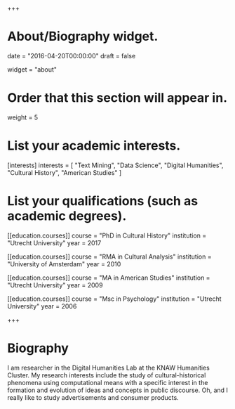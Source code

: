 +++
# About/Biography widget.

date = "2016-04-20T00:00:00"
draft = false

widget = "about"

# Order that this section will appear in.
weight = 5

# List your academic interests.
[interests]
  interests = [
    "Text Mining",
    "Data Science",
    "Digital Humanities",
    "Cultural History",
    "American Studies"
  ]

# List your qualifications (such as academic degrees).
[[education.courses]]
  course = "PhD in Cultural History"
  institution = "Utrecht University"
  year = 2017

[[education.courses]]
  course = "RMA in Cultural Analysis"
  institution = "University of Amsterdam"
  year = 2010

[[education.courses]]
  course = "MA in American Studies"
  institution = "Utrecht University"
  year = 2009

[[education.courses]]
  course = "Msc in Psychology"
  institution = "Utrecht University"
  year = 2006
 
+++

# Biography

I am researcher in the Digital Humanities Lab at the KNAW Humanities Cluster. My research interests include the study of cultural-historical phenomena using computational means with a specific interest in the formation and evolution of ideas and concepts in public discourse. Oh, and I really like to study advertisements and consumer products. 
